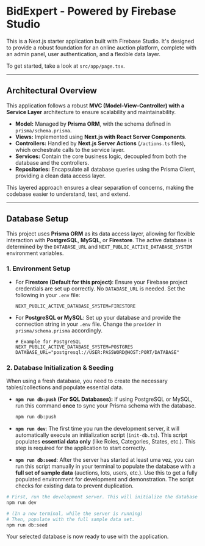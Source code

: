 # BidExpert - Powered by Firebase Studio

This is a Next.js starter application built with Firebase Studio. It's designed to provide a robust foundation for an online auction platform, complete with an admin panel, user authentication, and a flexible data layer.

To get started, take a look at `src/app/page.tsx`.

---

## Architectural Overview

This application follows a robust **MVC (Model-View-Controller) with a Service Layer** architecture to ensure scalability and maintainability.

-   **Model:** Managed by **Prisma ORM**, with the schema defined in `prisma/schema.prisma`.
-   **Views:** Implemented using **Next.js with React Server Components**.
-   **Controllers:** Handled by **Next.js Server Actions** (`/actions.ts` files), which orchestrate calls to the service layer.
-   **Services:** Contain the core business logic, decoupled from both the database and the controllers.
-   **Repositories:** Encapsulate all database queries using the Prisma Client, providing a clean data access layer.

This layered approach ensures a clear separation of concerns, making the codebase easier to understand, test, and extend.

---

## Database Setup

This project uses **Prisma ORM** as its data access layer, allowing for flexible interaction with **PostgreSQL**, **MySQL**, or **Firestore**. The active database is determined by the `DATABASE_URL` and `NEXT_PUBLIC_ACTIVE_DATABASE_SYSTEM` environment variables.

### 1. Environment Setup

-   For **Firestore (Default for this project)**: Ensure your Firebase project credentials are set up correctly. No `DATABASE_URL` is needed. Set the following in your `.env` file:
    ```
    NEXT_PUBLIC_ACTIVE_DATABASE_SYSTEM=FIRESTORE
    ```
-   For **PostgreSQL or MySQL**: Set up your database and provide the connection string in your `.env` file. Change the `provider` in `prisma/schema.prisma` accordingly.
    ```
    # Example for PostgreSQL
    NEXT_PUBLIC_ACTIVE_DATABASE_SYSTEM=POSTGRES
    DATABASE_URL="postgresql://USER:PASSWORD@HOST:PORT/DATABASE"
    ```

### 2. Database Initialization & Seeding

When using a fresh database, you need to create the necessary tables/collections and populate essential data.

-   **`npm run db:push` (For SQL Databases):** If using PostgreSQL or MySQL, run this command **once** to sync your Prisma schema with the database.
    ```bash
    npm run db:push
    ```
-   **`npm run dev`**: The first time you run the development server, it will automatically execute an initialization script (`init-db.ts`). This script populates **essential data only** (like Roles, Categories, States, etc.). This step is required for the application to start correctly.

-   **`npm run db:seed`**: After the server has started at least uma vez, you can run this script manually in your terminal to populate the database with a **full set of sample data** (auctions, lots, users, etc.). Use this to get a fully populated environment for development and demonstration. The script checks for existing data to prevent duplication.

```bash
# First, run the development server. This will initialize the database with essential data.
npm run dev

# (In a new terminal, while the server is running)
# Then, populate with the full sample data set.
npm run db:seed
```

Your selected database is now ready to use with the application.
